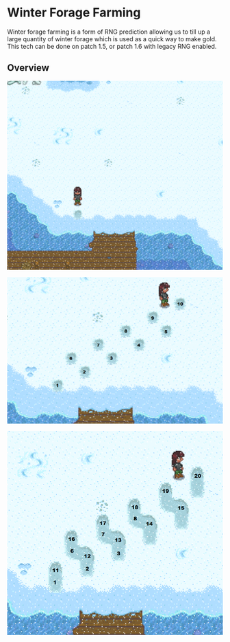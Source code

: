 # Winter Forage Farming

Winter forage farming is a form of RNG prediction allowing us to till up a large quantity of winter forage which is used as a quick way to make gold.  This tech can be done on patch 1.5, or patch 1.6 with legacy RNG enabled.

## Overview

![Winter Forage Farming Starting Spot](../img/winter_forage_1.png)

![Winter Forage Farming Starting Spot](../img/winter_forage_2.png)

![Winter Forage Farming Starting Spot](../img/winter_forage_3.png)

